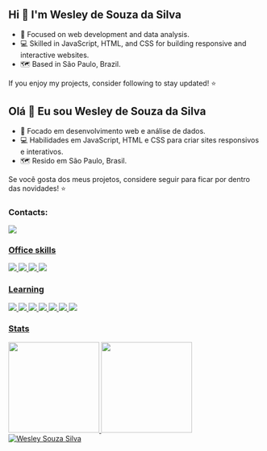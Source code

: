 ## Hi 👋 I'm Wesley de Souza da Silva

- 🌱 Focused on web development and data analysis.
- 💻 Skilled in JavaScript, HTML, and CSS for building responsive and interactive websites.
- 🗺 Based in São Paulo, Brazil.
  
If you enjoy my projects, consider following to stay updated! ⭐

## Olá 👋 Eu sou Wesley de Souza da Silva
- 🌱 Focado em desenvolvimento web e análise de dados.
- 💻 Habilidades em JavaScript, HTML e CSS para criar sites responsivos e interativos.
- 🗺 Resido em São Paulo, Brasil.

Se você gosta dos meus projetos, considere seguir para ficar por dentro das novidades! ⭐

### Contacts:

<a href = "mailto: wesleyondo@gmail.com"><img loading="lazy" src="https://img.shields.io/badge/Gmail-D14836?style=for-the-badge&logo=gmail&logoColor=white" target="_blank">

### Office skills

<img src="https://img.shields.io/badge/Microsoft_Excel-217346?style=for-the-badge&logo=microsoft-excel&logoColor=white" /> <img src="https://img.shields.io/badge/Microsoft_Word-2B579A?style=for-the-badge&logo=microsoft-word&logoColor=white" /> <img src="https://img.shields.io/badge/Microsoft_PowerPoint-B7472A?style=for-the-badge&logo=microsoft-powerpoint&logoColor=white" /> <img src="https://img.shields.io/badge/LibreOffice-18A303?style=for-the-badge&logo=LibreOffice&logoColor=white" />

### Learning

<img src="https://img.shields.io/badge/Arduino-00979D?style=for-the-badge&logo=Arduino&logoColor=white" /> <img src="https://img.shields.io/badge/Arduino_IDE-00979D?style=for-the-badge&logo=arduino&logoColor=white" /> <img src="https://img.shields.io/badge/HTML5-E34F26?style=for-the-badge&logo=html5&logoColor=white" /> <img src="https://img.shields.io/badge/CSS3-1572B6?style=for-the-badge&logo=css3&logoColor=white" /> <img src="https://img.shields.io/badge/JavaScript-323330?style=for-the-badge&logo=javascript&logoColor=F7DF1E" /> <img src="https://img.shields.io/badge/Node%20js-339933?style=for-the-badge&logo=nodedotjs&logoColor=white" /> <img src="https://img.shields.io/badge/Visual_Studio_Code-0078D4?style=for-the-badge&logo=visual%20studio%20code&logoColor=white" />

### Stats

  <img loading="lazy" height="180em" src="https://github-readme-stats.vercel.app/api/top-langs/?username=WesleySouzaSilva97&layout=compact&langs_count=7&theme=dark"/>
  <img loading="lazy" height="180em" src="https://github-readme-stats.vercel.app/api?username=WesleySouzaSilva97&show_icons=true&theme=dark&include_all_commits=true&count_private=true"/>
  <img src="https://github-readme-streak-stats.herokuapp.com/?user=WesleySouzaSilva97&theme=dark" alt="Wesley Souza Silva"/>

